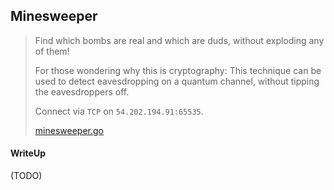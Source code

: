 ## Minesweeper

> Find which bombs are real and which are duds, without exploding any of them!
> 
> For those wondering why this is cryptography: This technique can be used to detect eavesdropping on a quantum channel, without tipping the eavesdroppers off.
> 
> Connect via `TCP` on `54.202.194.91:65535`.
> 
> [minesweeper.go](./lib/minesweeper.go)

#### WriteUp

(TODO)
